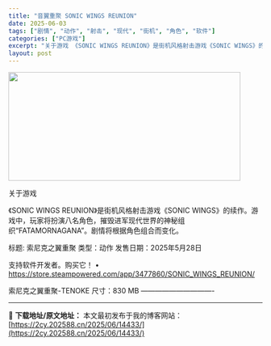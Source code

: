 ```yaml
---
title: "音翼重聚 SONIC WINGS REUNION"
date: 2025-06-03
tags: ["剧情", "动作", "射击", "现代", "街机", "角色", "软件"]
categories: ["PC游戏"]
excerpt: "关于游戏 《SONIC WINGS REUNION》是街机风格射击游戏《SONIC WINGS》的续作。游戏中，玩家将扮演八名角色，摧毁进军现代世界的神秘组织“FATAMORNAGANA”。剧情将根据角色组合而变化。 标题: 索尼克之翼重聚 类型：动作 发售日期：2025年5月28日 支持软件开发者&hellip;"
layout: post
---
```


<img src="https://2cy.202588.cn/wp-content/uploads/2025/06/2025060304150571.jpg" alt="" width="460" height="215" class="aligncenter size-full wp-image-14434" />

关于游戏

《SONIC WINGS REUNION》是街机风格射击游戏《SONIC WINGS》的续作。游戏中，玩家将扮演八名角色，摧毁进军现代世界的神秘组织“FATAMORNAGANA”。剧情将根据角色组合而变化。

标题: 索尼克之翼重聚
类型：动作
发售日期：2025年5月28日

支持软件开发者。购买它！
• https://store.steampowered.com/app/3477860/SONIC_WINGS_REUNION/

索尼克之翼重聚-TENOKE
尺寸：830 MB
——————————- 

---
📖 **下载地址/原文地址：** 本文最初发布于我的博客网站：[https://2cy.202588.cn/2025/06/14433/](https://2cy.202588.cn/2025/06/14433/)
